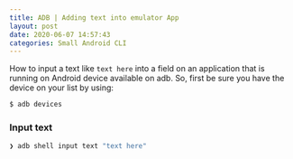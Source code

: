 ```yaml
---
title: ADB | Adding text into emulator App
layout: post
date: 2020-06-07 14:57:43
categories: Small Android CLI
---
```


How to input a text like `text here` into a field on an application that is running on Android device available on adb.
So, first be sure you have the device on your list by using:

```bash
$ adb devices
```

### Input text

```bash
❯ adb shell input text "text here"
```
